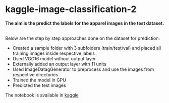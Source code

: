 # kaggle-image-classification-2

**The aim is the predict the labels for the apparel images in the test dataset.**

<br>Below are the step by step approaches done on the dataset for prediction: 
* Created a sample folder with 3 subfolders (train/test/val) and placed all training images inside respective labels 
* Used VGG16 model without output layer 
* Externally added an output layer with 11 units 
* Used ImageDatagGenerator to preprocess and use the images from respective directories 
* Trained the model in GPU 
* Predicted the test images

The notebook is available in [kaggle](https://www.kaggle.com/code/dhanalakshmic/image-classification-nb) 
